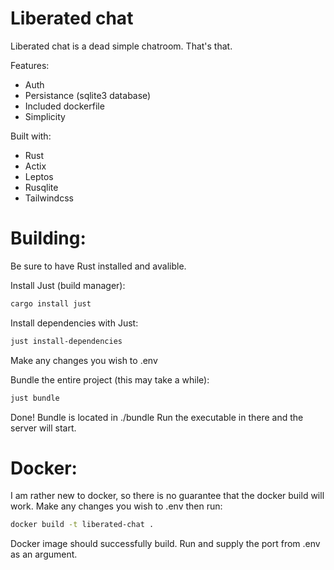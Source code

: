 # Liberated chat
Liberated chat is a dead simple chatroom. That's that.

Features:
- Auth
- Persistance (sqlite3 database)
- Included dockerfile
- Simplicity

Built with:
- Rust
- Actix
- Leptos
- Rusqlite
- Tailwindcss

# Building:
Be sure to have Rust installed and avalible.

Install Just (build manager):
```sh
cargo install just
```

Install dependencies with Just:
```sh
just install-dependencies
```

Make any changes you wish to .env

Bundle the entire project (this may take a while):
```sh
just bundle
```

Done! Bundle is located in ./bundle
Run the executable in there and the server will start.

# Docker:
I am rather new to docker, so there is no guarantee that the docker build will work.
Make any changes you wish to .env then run:
```sh
docker build -t liberated-chat .
```

Docker image should successfully build.
Run and supply the port from .env as an argument.
